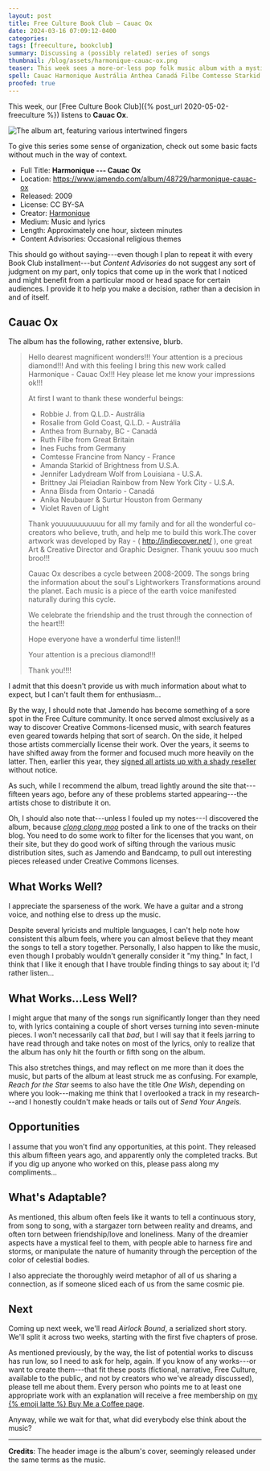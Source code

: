 ```yaml
---
layout: post
title: Free Culture Book Club — Cauac Ox
date: 2024-03-16 07:09:12-0400
categories:
tags: [freeculture, bookclub]
summary: Discussing a (possibly related) series of songs
thumbnail: /blog/assets/harmonique-cauac-ox.png
teaser: This week sees a more-or-less pop folk music album with a mystical bend.
spell: Cauac Harmonique Austrália Anthea Canadá Filbe Comtesse Starkid Ladydream Jai Pleiadian Bisda Surtur youuuuuuuuuuu youuu soo broo Lightworkers Jamendo clong
proofed: true
---
```


This week, our [Free Culture Book Club]({% post_url 2020-05-02-freeculture %}) listens to **Cauac Ox**.

![The album art, featuring various intertwined fingers](/blog/assets/harmonique-cauac-ox.png "It always feels awkward when we cover an old enough project that I need to significantly increase the size of the header image...")

To give this series some sense of organization, check out some basic facts without much in the way of context.

 * Full Title:  **Harmonique --- Cauac Ox**
 * Location:  <https://www.jamendo.com/album/48729/harmonique-cauac-ox>
 * Released:  2009
 * License:  CC BY-SA
 * Creator:  [Harmonique](https://www.jamendo.com/artist/340610/harmonique)
 * Medium:  Music and lyrics
 * Length:  Approximately one hour, sixteen minutes
 * Content Advisories:  Occasional religious themes

This should go without saying---even though I plan to repeat it with every Book Club installment---but *Content Advisories* do not suggest any sort of judgment on my part, only topics that come up in the work that I noticed and might benefit from a particular mood or head space for certain audiences.  I provide it to help you make a decision, rather than a decision in and of itself.

## Cauac Ox

The album has the following, rather extensive, blurb.

 > Hello dearest magnificent wonders!!! Your attention is a precious diamond!!! And with this feeling I bring this new work called Harmonique - Cauac Ox!!! Hey please let me know your impressions ok!!!
 >
 > At first  I want to thank these wonderful beings:
 >
 > * Robbie J. from Q.L.D.- Austrália
 > * Rosalie from Gold Coast, Q.L.D. - Austrália
 > * Anthea from Burnaby, BC - Canadá
 > * Ruth Filbe from Great Britain
 > * Ines Fuchs from Germany
 > * Comtesse Francine from Nancy - France
 > * Amanda Starkid of Brightness from U.S.A.
 > * Jennifer Ladydream Wolf from Louisiana - U.S.A.
 > * Brittney Jai Pleiadian Rainbow from New York City - U.S.A.
 > * Anna Bisda from Ontario - Canadá
 > * Anika Neubauer & Surtur Houston from Germany
 > * Violet Raven of Light
 >
 > Thank youuuuuuuuuuu for all my family and for all the wonderful co-creators who believe, truth, and help me to build this work.The cover artwork was developed by Ray - ( http://indiecover.net/ ), one great Art & Creative Director and Graphic Designer. Thank youuu soo much broo!!!
 >
 > Cauac Ox describes a cycle between 2008-2009. The songs bring the information about the soul's Lightworkers Transformations around the planet. Each music is a piece of the earth voice manifested naturally during this cycle.
 >
 > We celebrate the friendship and the trust through the connection of the heart!!!
 >
 > Hope everyone have a wonderful time listen!!!
 >
 > Your attention is a precious diamond!!!
 >
 > Thank you!!!!

I admit that this doesn't provide us with much information about what to expect, but I can't fault them for enthusiasm...

By the way, I should note that Jamendo has become something of a sore spot in the Free Culture community.  It once served almost exclusively as a way to discover Creative Commons-licensed music, with search features even geared towards helping that sort of search.  On the side, it helped those artists commercially license their work.  Over the years, it seems to have shifted away from the former and focused much more heavily on the latter.  Then, earlier this year, they [signed all artists up with a shady reseller](https://decafbad.net/2024/01/27/jamendo-and-winamp-for-creators/) without notice.

As such, while I recommend the album, tread lightly around the site that---fifteen years ago, before any of these problems started appearing---the artists chose to distribute it on.

Oh, I should also note that---unless I fouled up my notes---I discovered the album, because [*clong clong moo*](https://www.clongclongmoo.org/) posted a link to one of the tracks on their blog.  You need to do some work to filter for the licenses that you want, on their site, but they do good work of sifting through the various music distribution sites, such as Jamendo and Bandcamp, to pull out interesting pieces released under Creative Commons licenses.

## What Works Well?

I appreciate the sparseness of the work.  We have a guitar and a strong voice, and nothing else to dress up the music.

Despite several lyricists and multiple languages, I can't help note how consistent this album feels, where you can almost believe that they meant the songs to tell a story together.  Personally, I also happen to like the music, even though I probably wouldn't generally consider it "my thing."  In fact, I think that I like it enough that I have trouble finding things to say about it; I'd rather listen...

## What Works...Less Well?

I might argue that many of the songs run significantly longer than they need to, with lyrics containing a couple of short verses turning into seven-minute pieces.  I won't necessarily call that *bad*, but I will say that it feels jarring to have read through and take notes on most of the lyrics, only to realize that the album has only hit the fourth or fifth song on the album.

This also stretches things, and may reflect on me more than it does the music, but parts of the album at least struck me as confusing.  For example, *Reach for the Star* seems to also have the title *One Wish*, depending on where you look---making me think that I overlooked a track in my research---and I honestly couldn't make heads or tails out of *Send Your Angels*.

## Opportunities

I assume that you won't find any opportunities, at this point.  They released this album fifteen years ago, and apparently only the completed tracks.  But if you dig up anyone who worked on this, please pass along my compliments...

## What's Adaptable?

As mentioned, this album often feels like it wants to tell a continuous story, from song to song, with a stargazer torn between reality and dreams, and often torn between friendship/love and loneliness.  Many of the dreamier aspects have a mystical feel to them, with people able to harness fire and storms, or manipulate the nature of humanity through the perception of the color of celestial bodies.

I also appreciate the thoroughly weird metaphor of all of us sharing a connection, as if someone sliced each of us from the same cosmic pie.

## Next

Coming up next week, we'll read *Airlock Bound*, a serialized short story.  We'll split it across two weeks, starting with the first five chapters of prose.

As mentioned previously, by the way, the list of potential works to discuss has run low, so I need to ask for help, again.  If you know of any works---or want to create them---that fit these posts (fictional, narrative, Free Culture, available to the public, and not by creators who we've already discussed), please tell me about them.  Every person who points me to at least one appropriate work with an explanation will receive a free membership on [my {% emoji latte %} Buy Me a Coffee page](https://buymeacoffee.com/jcolag).

Anyway, while we wait for that, what did everybody else think about the music?

* * *

**Credits**:  The header image is the album's cover, seemingly released under the same terms as the music.
